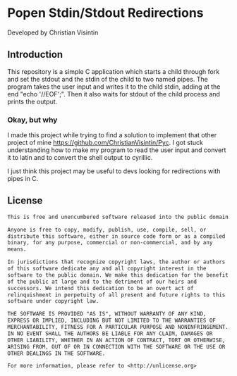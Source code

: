 # Popen Stdin/Stdout Redirections

Developed by Christian Visintin

## Introduction

This repository is a simple C application which starts a child through fork and set the stdout and the stdin of the child to two named pipes.
The program takes the user input and writes it to the child stdin, adding at the end "echo '//EOF';". Then it also waits for stdout of the child process and prints the output.

### Okay, but why

I made this project while trying to find a solution to implement that other project of mine <https://github.com/ChristianVisintin/Pyc>. I got stuck understanding how to make my program to read the user input and convert it to latin and to convert the shell output to cyrillic.

I just think this project may be useful to devs looking for redirections with pipes in C.

## License

```txt
This is free and unencumbered software released into the public domain.

Anyone is free to copy, modify, publish, use, compile, sell, or
distribute this software, either in source code form or as a compiled
binary, for any purpose, commercial or non-commercial, and by any
means.

In jurisdictions that recognize copyright laws, the author or authors
of this software dedicate any and all copyright interest in the
software to the public domain. We make this dedication for the benefit
of the public at large and to the detriment of our heirs and
successors. We intend this dedication to be an overt act of
relinquishment in perpetuity of all present and future rights to this
software under copyright law.

THE SOFTWARE IS PROVIDED "AS IS", WITHOUT WARRANTY OF ANY KIND,
EXPRESS OR IMPLIED, INCLUDING BUT NOT LIMITED TO THE WARRANTIES OF
MERCHANTABILITY, FITNESS FOR A PARTICULAR PURPOSE AND NONINFRINGEMENT.
IN NO EVENT SHALL THE AUTHORS BE LIABLE FOR ANY CLAIM, DAMAGES OR
OTHER LIABILITY, WHETHER IN AN ACTION OF CONTRACT, TORT OR OTHERWISE,
ARISING FROM, OUT OF OR IN CONNECTION WITH THE SOFTWARE OR THE USE OR
OTHER DEALINGS IN THE SOFTWARE.

For more information, please refer to <http://unlicense.org>
```
